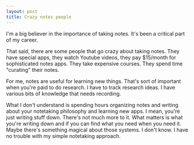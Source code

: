 ```yaml
---
layout: post
title: Crazy notes people
---
```

I'm a big believer in the importance of taking notes. It's been a critical part of my career.

That said, there are some people that go crazy about taking notes. They have special apps, they watch Youtube videos, they pay $15/month for sophisticated notes apps. They take expensive courses. They spend time "curating" their notes.

For me, notes are useful for learning new things. That's sort of important when you're paid to do research. I have to track research ideas. I have various bits of knowledge that needs recording.

What I don't understand is spending hours organizing notes and writing about your notetaking philosophy and learning new apps. I mean, you're just writing stuff down. There's not much more to it. What matters is what you're writing down and if you can find what you need when you need it. Maybe there's something magical about those systems. I don't know. I have no trouble with my simple notetaking approach.